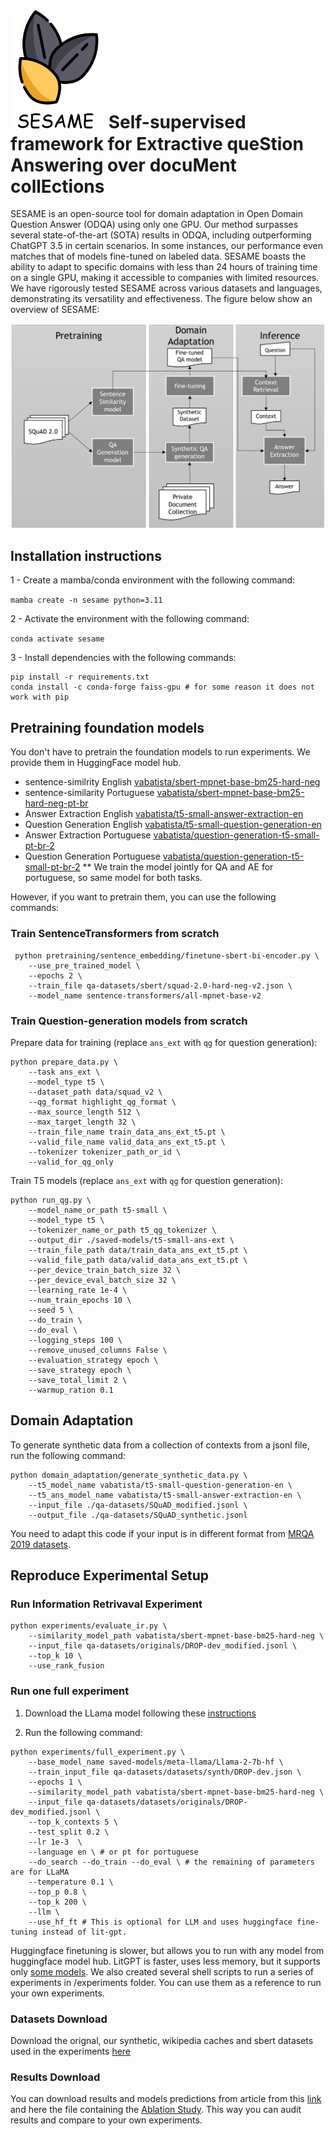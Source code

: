 # <img src="sesame_logo.png" width="150"/> Self-supervised framework for Extractive queStion Answering over docuMent collEctions

SESAME is an open-source tool for domain adaptation in Open Domain Question Answer (ODQA) using only one GPU. Our method surpasses several state-of-the-art (SOTA) results in ODQA, including outperforming ChatGPT 3.5 in certain scenarios. In some instances, our performance even matches that of models fine-tuned on labeled data. SESAME boasts the ability to adapt to specific domains with less than 24 hours of training time on a single GPU, making it accessible to companies with limited resources. We have rigorously tested SESAME across various datasets and languages, demonstrating its versatility and effectiveness. The figure below show an overview of SESAME:

<img src="sesame_stages.png"/>




## Installation instructions

1 - Create a mamba/conda environment with the following command:

```mamba create -n sesame python=3.11```

2 - Activate the environment with the following command:

```conda activate sesame```

3 - Install dependencies with the following commands:

```
pip install -r requirements.txt
conda install -c conda-forge faiss-gpu # for some reason it does not work with pip
```

## Pretraining foundation models

You don't have to pretrain the foundation models to run experiments. We provide them in HuggingFace model hub. 

* sentence-similrity English [vabatista/sbert-mpnet-base-bm25-hard-neg](https://huggingface.co/vabatista/sbert-mpnet-base-bm25-hard-neg)
* sentence-similarity Portuguese [vabatista/sbert-mpnet-base-bm25-hard-neg-pt-br](https://huggingface.co/vabatista/sbert-mpnet-base-bm25-hard-neg-pt-br)
* Answer Extraction English [vabatista/t5-small-answer-extraction-en](https://huggingface.co/vabatista/t5-small-answer-extraction-en)
* Question Generation English [vabatista/t5-small-question-generation-en](https://huggingface.co/vabatista/t5-small-question-generation-en)
* Answer Extraction Portuguese [vabatista/question-generation-t5-small-pt-br-2](https://huggingface.co/vabatista/question-generation-t5-small-pt-br-2)
* Question Generation Portuguese [vabatista/question-generation-t5-small-pt-br-2](https://huggingface.co/vabatista/question-generation-t5-small-pt-br-2) ** We train the model jointly for QA and AE for portuguese, so same model for both tasks.


However, if you want to pretrain them, you can use the following commands:

### Train SentenceTransformers from scratch

```
 python pretraining/sentence_embedding/finetune-sbert-bi-encoder.py \
    --use_pre_trained_model \
    --epochs 2 \
    --train_file qa-datasets/sbert/squad-2.0-hard-neg-v2.json \
    --model_name sentence-transformers/all-mpnet-base-v2
```


### Train Question-generation models from scratch

Prepare data for training (replace `ans_ext` with `qg` for question generation):

```
python prepare_data.py \
    --task ans_ext \
    --model_type t5 \
    --dataset_path data/squad_v2 \
    --qg_format highlight_qg_format \
    --max_source_length 512 \
    --max_target_length 32 \
    --train_file_name train_data_ans_ext_t5.pt \
    --valid_file_name valid_data_ans_ext_t5.pt \
    --tokenizer tokenizer_path_or_id \
    --valid_for_qg_only 
```    

Train T5 models (replace `ans_ext` with `qg` for question generation):

```
python run_qg.py \
    --model_name_or_path t5-small \
    --model_type t5 \
    --tokenizer_name_or_path t5_qg_tokenizer \
    --output_dir ./saved-models/t5-small-ans-ext \
    --train_file_path data/train_data_ans_ext_t5.pt \
    --valid_file_path data/valid_data_ans_ext_t5.pt \
    --per_device_train_batch_size 32 \
    --per_device_eval_batch_size 32 \
    --learning_rate 1e-4 \
    --num_train_epochs 10 \
    --seed 5 \
    --do_train \
    --do_eval \
    --logging_steps 100 \
    --remove_unused_columns False \
    --evaluation_strategy epoch \
    --save_strategy epoch \
    --save_total_limit 2 \
    --warmup_ration 0.1
```

## Domain Adaptation

To generate synthetic data from a collection of contexts from a jsonl file, run the following command:

```
python domain_adaptation/generate_synthetic_data.py \
    --t5_model_name vabatista/t5-small-question-generation-en \
    --t5_ans_model_name vabatista/t5-small-answer-extraction-en \
	--input_file ./qa-datasets/SQuAD_modified.jsonl \
	--output_file ./qa-datasets/SQuAD_synthetic.jsonl 
```

You need to adapt this code if your input is in different format from [MRQA 2019 datasets](https://github.com/mrqa/MRQA-Shared-Task-2019).


## Reproduce Experimental Setup

### Run Information Retrivaval Experiment

```
python experiments/evaluate_ir.py \
    --similarity_model_path vabatista/sbert-mpnet-base-bm25-hard-neg \
    --input_file qa-datasets/originals/DROP-dev_modified.jsonl \
    --top_k 10 \
    --use_rank_fusion

```

### Run one full experiment

1. Download the LLama model following these [instructions](https://github.com/Lightning-AI/lit-gpt/blob/main/tutorials/download_llama_2.md)

2. Run the following command:

```
python experiments/full_experiment.py \
	--base_model_name saved-models/meta-llama/Llama-2-7b-hf \
	--train_input_file qa-datasets/datasets/synth/DROP-dev.json \
	--epochs 1 \
	--similarity_model_path vabatista/sbert-mpnet-base-bm25-hard-neg \
	--input_file qa-datasets/datasets/originals/DROP-dev_modified.jsonl \
    --top_k_contexts 5 \
    --test_split 0.2 \
    --lr 1e-3  \
    --language en \ # or pt for portuguese
    --do_search --do_train --do_eval \ # the remaining of parameters are for LLaMA
    --temperature 0.1 \
    --top_p 0.8 \
    --top_k 200 \
    --llm \
    --use_hf_ft # This is optional for LLM and uses huggingface fine-tuning instead of lit-gpt. 
```
Huggingface finetuning is slower, but allows you to run with any model from huggingface model hub. LitGPT is faster, uses less memory, but it supports only [some models](https://github.com/Lightning-AI/lit-gpt?tab=readme-ov-file#-lit-gpt-1).
We also created several shell scripts to run a series of experiments in /experiments folder. You can use them as a reference to run your own experiments.

### Datasets Download

Download the orignal, our synthetic, wikipedia caches and sbert datasets used in the experiments [here](https://drive.google.com/file/d/13tCAk5BU1vZm9esg1jzdRoliunKqe7dl/view?usp=drivesdk)


### Results Download

You can download results and models predictions from article from this [link](https://drive.google.com/file/d/1) and here the file containing the [Ablation Study](https://drive.google.com/file/d/1hHQVOFatKC6b31LdPJH1bOOgrH6feQaR/view?usp=drivesdk). This way you can audit results and compare to your own experiments.


